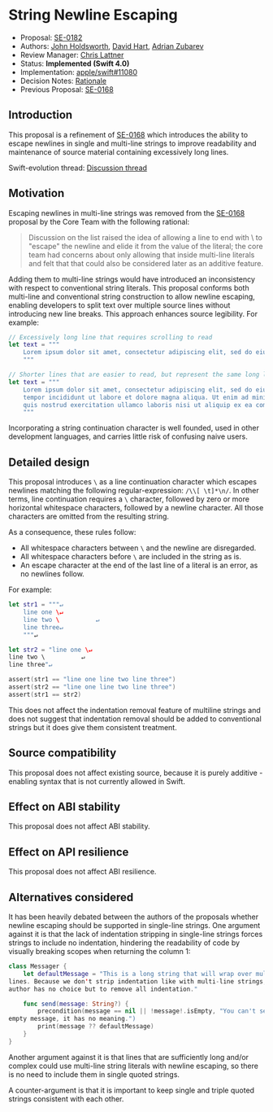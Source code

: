 # String Newline Escaping

* Proposal: [SE-0182](0182-newline-escape-in-strings.md)
* Authors: [John Holdsworth](https://github.com/johnno1962), [David Hart](https://github.com/hartbit), [Adrian Zubarev](https://github.com/DevAndArtist)
* Review Manager: [Chris Lattner](https://github.com/lattner)
* Status: **Implemented (Swift 4.0)**
* Implementation: [apple/swift#11080](https://github.com/apple/swift/pull/11080)
* Decision Notes: [Rationale](https://forums.swift.org/t/accepted-se-0182-string-newline-escaping/6355)
* Previous Proposal: [SE-0168](0168-multi-line-string-literals.md)

## Introduction

This proposal is a refinement of [SE-0168](0168-multi-line-string-literals.md) which introduces the ability to escape newlines in single and multi-line strings to improve readability and maintenance of source material containing excessively long lines.

Swift-evolution thread: [Discussion thread](https://forums.swift.org/t/accepted-se-0168-multi-line-string-literals/5715)

## Motivation

Escaping newlines in multi-line strings was removed from the [SE-0168](0168-multi-line-string-literals.md) proposal by the Core Team with the following rational:

> Discussion on the list raised the idea of allowing a line to end with \ to "escape" the newline and elide it from the value of the literal; the core team had concerns about only allowing that inside multi-line literals and felt that that could also be considered later as an additive feature.

Adding them to multi-line strings would have introduced an inconsistency with respect to conventional string literals. This proposal conforms both multi-line and conventional string construction to allow newline escaping, enabling developers to split text over multiple source lines without introducing new line breaks. This approach enhances source legibility. For example:

```swift
// Excessively long line that requires scrolling to read
let text = """
    Lorem ipsum dolor sit amet, consectetur adipiscing elit, sed do eiusmod tempor incididunt ut labore et dolore magna aliqua. Ut enim ad minim veniam, quis nostrud exercitation ullamco laboris nisi ut aliquip ex ea commodo consequat.
    """

// Shorter lines that are easier to read, but represent the same long line
let text = """
    Lorem ipsum dolor sit amet, consectetur adipiscing elit, sed do eiusmod \
    tempor incididunt ut labore et dolore magna aliqua. Ut enim ad minim veniam, \
    quis nostrud exercitation ullamco laboris nisi ut aliquip ex ea commodo consequat.
    """
```

Incorporating a string continuation character is well founded, used in other development languages, and carries little risk of confusing naive users.

## Detailed design

This proposal introduces `\` as a line continuation character which escapes newlines matching the following regular-expression: `/\\[ \t]*\n/`. In other terms, line continuation requires a `\` character, followed by zero or more horizontal whitespace characters, followed by a newline character. All those characters are omitted from the resulting string.

As a consequence, these rules follow:

* All whitespace characters between `\` and the newline are disregarded.
* All whitespace characters before `\` are included in the string as is.
* An escape character at the end of the last line of a literal is an error, as no newlines follow.

For example:

```swift
let str1 = """↵
    line one \↵
    line two \          ↵
    line three↵
    """↵

let str2 = "line one \↵
line two \          ↵
line three"↵

assert(str1 == "line one line two line three")
assert(str2 == "line one line two line three")
assert(str1 == str2)
```

This does not affect the indentation removal feature of multiline strings and does not suggest that indentation removal should be added to conventional strings but it does give them consistent treatment.

## Source compatibility

This proposal does not affect existing source, because it is purely additive - enabling syntax that is not currently allowed in Swift.

## Effect on ABI stability

This proposal does not affect ABI stability.

## Effect on API resilience

This proposal does not affect ABI resilience.

## Alternatives considered

It has been heavily debated between the authors of the proposals whether newline escaping should be supported in single-line strings. One argument against it is that the lack of indentation stripping in single-line strings forces strings to include no indentation, hindering the readability of code by visually breaking scopes when returning the column 1:

```swift
class Messager {
    let defaultMessage = "This is a long string that will wrap over multiple \
lines. Because we don't strip indentation like with multi-line strings, the \
author has no choice but to remove all indentation."

    func send(message: String?) {
        precondition(message == nil || !message!.isEmpty, "You can't send an \
empty message, it has no meaning.")
        print(message ?? defaultMessage)
    }
}
```

Another argument against it is that lines that are sufficiently long and/or complex could use
multi-line string literals with newline escaping, so there is no need to include them in single
quoted strings.

A counter-argument is that it is important to keep single and triple quoted strings consistent
with each other.
